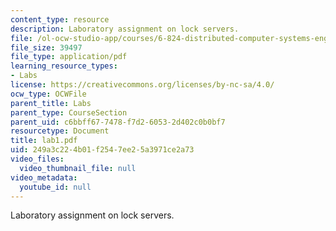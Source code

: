 ```yaml
---
content_type: resource
description: Laboratory assignment on lock servers.
file: /ol-ocw-studio-app/courses/6-824-distributed-computer-systems-engineering-spring-2006/249a3c224b01f2547ee25a3971ce2a73_lab1.pdf
file_size: 39497
file_type: application/pdf
learning_resource_types:
- Labs
license: https://creativecommons.org/licenses/by-nc-sa/4.0/
ocw_type: OCWFile
parent_title: Labs
parent_type: CourseSection
parent_uid: c6bbff67-7478-f7d2-6053-2d402c0b0bf7
resourcetype: Document
title: lab1.pdf
uid: 249a3c22-4b01-f254-7ee2-5a3971ce2a73
video_files:
  video_thumbnail_file: null
video_metadata:
  youtube_id: null
---
```

Laboratory assignment on lock servers.